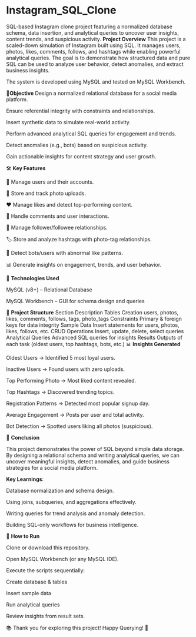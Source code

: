 # Instagram_SQL_Clone
SQL-based Instagram clone project featuring a normalized database schema, data insertion, and analytical queries to uncover user insights, content trends, and suspicious activity.
**Project Overview**
This project is a scaled-down simulation of Instagram built using SQL. It manages users, photos, likes, comments, follows, and hashtags while enabling powerful analytical queries. The goal is to demonstrate how structured data and pure SQL can be used to analyze user behavior, detect anomalies, and extract business insights.

The system is developed using MySQL and tested on MySQL Workbench.

🎯**Objective**
Design a normalized relational database for a social media platform.

Ensure referential integrity with constraints and relationships.

Insert synthetic data to simulate real-world activity.

Perform advanced analytical SQL queries for engagement and trends.

Detect anomalies (e.g., bots) based on suspicious activity.

Gain actionable insights for content strategy and user growth.

🛠️ **Key Features**

👤 Manage users and their accounts.

📸 Store and track photo uploads.

❤️ Manage likes and detect top-performing content.

💬 Handle comments and user interactions.

🔗 Manage follower/followee relationships.

🏷️ Store and analyze hashtags with photo-tag relationships.

🤖 Detect bots/users with abnormal like patterns.

📊 Generate insights on engagement, trends, and user behavior.

🧱 **Technologies Used**

MySQL (v8+) – Relational Database

MySQL Workbench – GUI for schema design and queries

📂 **Project Structure**
Section	Description
Tables Creation	users, photos, likes, comments, follows, tags, photo_tags
Constraints	Primary & foreign keys for data integrity
Sample Data	Insert statements for users, photos, likes, follows, etc.
CRUD Operations	Insert, update, delete, select queries
Analytical Queries	Advanced SQL queries for insights
Results	Outputs of each task (oldest users, top hashtags, bots, etc.)
📊 **Insights Generated**

Oldest Users → Identified 5 most loyal users.

Inactive Users → Found users with zero uploads.

Top Performing Photo → Most liked content revealed.

Top Hashtags → Discovered trending topics.

Registration Patterns → Detected most popular signup day.

Average Engagement → Posts per user and total activity.

Bot Detection → Spotted users liking all photos (suspicious).

📌 **Conclusion**

This project demonstrates the power of SQL beyond simple data storage. By designing a relational schema and writing analytical queries, we can uncover meaningful insights, detect anomalies, and guide business strategies for a social media platform.

**Key Learnings**:

Database normalization and schema design.

Using joins, subqueries, and aggregations effectively.

Writing queries for trend analysis and anomaly detection.

Building SQL-only workflows for business intelligence.

🚀 **How to Run**

Clone or download this repository.

Open MySQL Workbench (or any MySQL IDE).

Execute the scripts sequentially:

Create database & tables

Insert sample data

Run analytical queries

Review insights from result sets.

📚 Thank you for exploring this project! Happy Querying! 🚀
